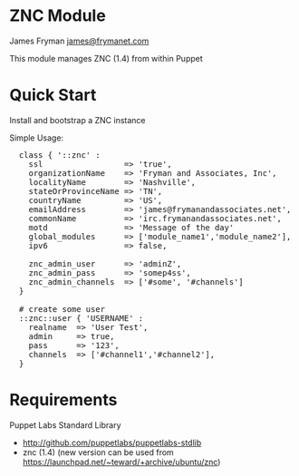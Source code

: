 # ZNC Module

James Fryman <james@frymanet.com>

This module manages ZNC (1.4) from within Puppet

# Quick Start

Install and bootstrap a ZNC instance

Simple Usage:
<pre>
  class { '::znc' :
    ssl                 => 'true',
    organizationName    => 'Fryman and Associates, Inc',
    localityName        => 'Nashville',
    stateOrProvinceName => 'TN',
    countryName         => 'US',
    emailAddress        => 'james@frymanandassociates.net',
    commonName          => 'irc.frymanandassociates.net',
    motd                => 'Message of the day'
    global_modules      => ['module_name1','module_name2'],
    ipv6                => false,

    znc_admin_user      => 'adminZ',
    znc_admin_pass      => 'somep4ss',
    znc_admin_channels  => ['#some', '#channels']
  }

  # create some user
  ::znc::user { 'USERNAME' :
    realname  => 'User Test',
    admin     => true,
    pass      => '123',
    channels  => ['#channel1','#channel2'],
  }
</pre>

# Requirements

Puppet Labs Standard Library
- http://github.com/puppetlabs/puppetlabs-stdlib
- znc (1.4) (new version can be used from https://launchpad.net/~teward/+archive/ubuntu/znc)
